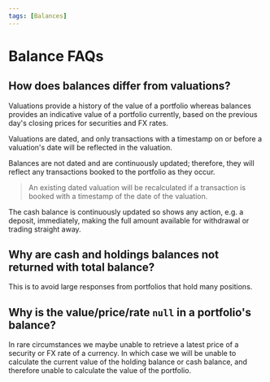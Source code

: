 ```yaml
---
tags: [Balances]
---
```


# Balance FAQs

## How does balances differ from valuations?

Valuations provide a history of the value of a portfolio whereas balances provides an indicative value of a portfolio currently, based on the previous day's closing prices for securities and FX rates.

Valuations are dated, and only transactions with a timestamp on or before a valuation's date will be reflected in the valuation.

Balances are not dated and are continuously updated; therefore, they will reflect any transactions booked to the portfolio as they occur.

<!-- theme: info -->
> An existing dated valuation will be recalculated if a transaction is booked with a timestamp of the date of the valuation.

The cash balance is continuously updated so shows any action, e.g. a deposit, immediately, making the full amount available for withdrawal or trading straight away.

## Why are cash and holdings balances not returned with total balance?

This is to avoid large responses from portfolios that hold many positions.

## Why is the value/price/rate `null` in a portfolio's balance?

In rare circumstances we maybe unable to retrieve a latest price of a security or FX rate of a currency. In which case we will be unable to calculate the current value of the holding balance or cash balance, and therefore unable to calculate the value of the portfolio.
